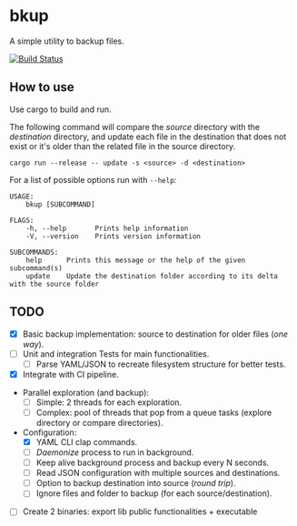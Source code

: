 # bkup

A simple utility to backup files.

[![Build Status](https://travis-ci.com/gliderkite/bkup.svg?token=KzGLQfTbGDZSnqr7k9KT&branch=master)](https://travis-ci.com/gliderkite/bkup)


## How to use

Use cargo to build and run.

The following command will compare the *source*
directory with the *destination* directory, and update each file in the destination
that does not exist or it's older than the related file in the source directory.

```
cargo run --release -- update -s <source> -d <destination>
```

For a list of possible options run with `--help`:

```
USAGE:
    bkup [SUBCOMMAND]

FLAGS:
    -h, --help       Prints help information
    -V, --version    Prints version information

SUBCOMMANDS:
    help      Prints this message or the help of the given subcommand(s)
    update    Update the destination folder according to its delta with the source folder
```


## TODO

- [X] Basic backup implementation: source to destination for older files (*one way*).
- [ ] Unit and integration Tests for main functionalities.
    - [ ] Parse YAML/JSON to recreate filesystem structure for better tests.
- [X] Integrate with CI pipeline.
- Parallel exploration (and backup):
    - [ ] Simple: 2 threads for each exploration.
    - [ ] Complex: pool of threads that pop from a queue tasks (explore directory or
        compare directories).
- Configuration:
    - [X] YAML CLI clap commands.
    - [ ] *Daemonize* process to run in background.
    - [ ] Keep alive background process and backup every N seconds.
    - [ ] Read JSON configuration with multiple sources and destinations.
    - [ ] Option to backup destination into source (*round trip*).
    - [ ] Ignore files and folder to backup (for each source/destination).
- [ ] Create 2 binaries: export lib public functionalities + executable
